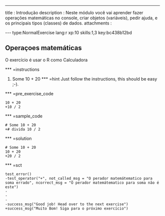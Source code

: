 ---
title       : Introdução
description : Neste módulo você vai aprender fazer operações matemáticas no console, criar objetos (variáveis), pedir ajuda, e os principais tipos (classes) de dados.
attachments :

--- type:NormalExercise lang:r xp:10 skills:1,3 key:bc438b12bd
## Operaçoes matemáticas

O exercício é usar o R como Calculadora 

*** =instructions

1.  Some 10 + 20
*** =hint
Just follow the instructions, this should be easy ;-).

 *** =pre_exercise_code
  ```{r}
  10 + 20
 +10 / 2
  ```
  
  *** =sample_code
  ```{r}
  # Some 10 + 20
 +# divida 10 / 2
  ```
  
  *** =solution
  ```{r}
  # Some 10 + 20
  10 + 20
 +20 / 2
  ```
  
  *** =sct
  ```{r}
  test_error()
 -test_operator("+", not_called_msg = "O perador matemátematico para soma errado", ncorrect_msg = "O perador matemátematico para soma não é este")
 -
 -
 -
 -success_msg("Good job! Head over to the next exercise")
 +success_msg("Muito Bom! Siga para o próximo exercício")
  ```
